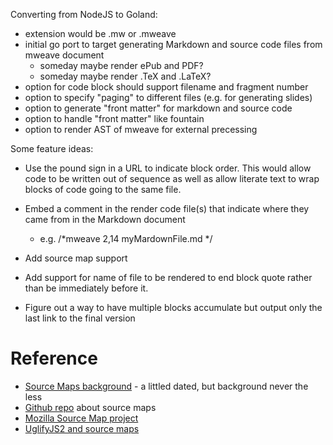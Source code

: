 
Converting from NodeJS to Goland:

+ extension would be .mw or .mweave
+ initial go port to target generating Markdown and source code files from mweave document
    + someday maybe render ePub and PDF?
    + someday maybe render .TeX and .LaTeX?
+ option for code block should support filename and fragment number
+ option to specify "paging" to different files (e.g. for generating slides)
+ option to generate "front matter" for markdown and source code
+ option to handle "front matter" like fountain
+ option to render AST of mweave for external precessing


Some feature ideas:

+ Use the pound sign in a URL to indicate block order. This would allow code to be written out of sequence as well as allow literate text to wrap blocks of code going to the same file.
+ Embed a comment in the render code file(s) that indicate where they came from in the Markdown document
    - e.g. /\*mweave 2,14 myMardownFile.md \*/

+ Add source map support
+ Add support for name of file to be rendered to end block quote rather than be immediately before it.
+ Figure out a way to have multiple blocks accumulate but output only the last link to the final version

# Reference

+ [Source Maps background](http://www.html5rocks.com/en/tutorials/developertools/sourcemaps/) - a littled dated, but background never the less
+ [Github repo](https://github.com/ryanseddon/source-map/wiki/Source-maps%3A-languages,-tools-and-other-info) about source maps
+ [Mozilla Source Map project](https://github.com/mozilla/source-map/)
+ [UglifyJS2 and source maps](https://github.com/mishoo/UglifyJS2)

